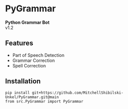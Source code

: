 # PyGrammar
**Python Grammar Bot** <br />
v1.2

## Features
- Part of Speech Detection
- Grammar Correction
- Spell Correction

## Installation
`pip install git+https://github.com/MitchellShibilski-Unkel/PyGrammar.git@main` <br />
`from src.PyGrammar import PyGrammar`
